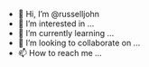 - 👋 Hi, I’m @russelljohn
- 👀 I’m interested in ...
- 🌱 I’m currently learning ...
- 💞️ I’m looking to collaborate on ...
- 📫 How to reach me ...

<!---
russelljohn/russelljohn is a ✨ special ✨ repository because its `README.md` (this file) appears on your GitHub profile.
You can click the Preview link to take a look at your changes.
--->
